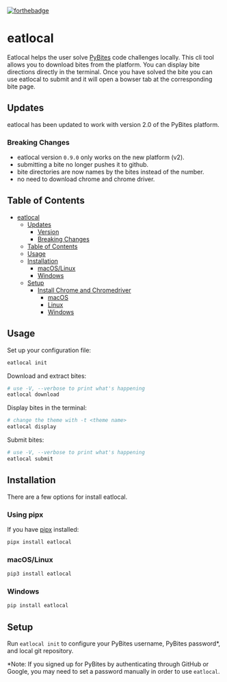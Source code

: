 [![forthebadge](https://forthebadge.com/images/badges/made-with-python.svg)](https://forthebadge.com)

# eatlocal

Eatlocal helps the user solve [PyBites](https://pybitesplatform.com) code challenges locally. This cli tool allows you to download bites from the platform. You can display bite directions directly in the terminal. Once you have solved the bite you can use eatlocal to submit and it will open a bowser tab at the corresponding bite page.

## Updates

eatlocal has been updated to work with version 2.0 of the PyBites platform.

### Breaking Changes

+ eatlocal version `0.9.0` only works on the new platform (v2).
+ submitting a bite no longer pushes it to github.
+ bite directories are now names by the bites instead of the number.
+ no need to download chrome and chrome driver.

## Table of Contents

- [eatlocal](#eatlocal)
  - [Updates](#updates)
    - [Version](#version-080)
    - [Breaking Changes](#breaking-changes)
  - [Table of Contents](#table-of-contents)
  - [Usage](#usage)
  - [Installation](#installation)
    - [macOS/Linux](#macoslinux)
    - [Windows](#windows)
  - [Setup](#setup)
    - [Install Chrome and Chromedriver](#install-chrome-and-chromedriver)
      - [macOS](#macos)
      - [Linux](#linux)
      - [Windows](#windows-1)


## Usage

Set up your configuration file:

```bash
eatlocal init
```

Download and extract bites:

```bash
# use -V, --verbose to print what's happening
eatlocal download
```

Display bites in the terminal:

```bash
# change the theme with -t <theme name>
eatlocal display
```

Submit bites:

```bash
# use -V, --verbose to print what's happening
eatlocal submit
```

## Installation

There are a few options for install eatlocal.

### Using pipx

If you have [pipx](https://pypa.github.io/pipx/) installed:

```bash
pipx install eatlocal
```

### macOS/Linux

```bash
pip3 install eatlocal
```

### Windows

```bash
pip install eatlocal
```

## Setup

Run `eatlocal init` to configure your PyBites username, PyBites password*, and local git repository.

*Note:  If you signed up for PyBites by authenticating through GitHub or Google, you may need to set a password manually in order to use `eatlocal`.
